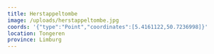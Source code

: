 ```yaml
---
title: Herstappeltombe
image: /uploads/herstappeltombe.jpg
coords: '{"type":"Point","coordinates":[5.4161122,50.7236998]}'
location: Tongeren
province: Limburg
---
```

